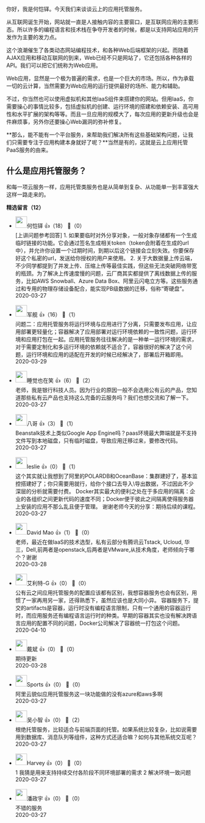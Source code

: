 你好，我是何恺铎。今天我们来谈谈云上的应用托管服务。

从互联网诞生开始，网站就一直是人接触内容的主要窗口，是互联网应用的主要形态。所以许多的编程语言和技术栈在争夺开发者的时候，都是以支持网站应用的开发作为主要的发力点。

这个浪潮催生了各类动态网站编程技术，和各种Web后端框架的兴起。而随着AJAX应用和移动互联网的到来，Web已经不只是网站了，它还包括各种各样的API。我们可以把它们统称为Web应用。

Web应用，显然是一个极为普遍的需求，也是一个巨大的市场。所以，作为承载一切的云计算，当然需要为Web应用的运行提供最好的场所、能力和辅助。

不过，你当然也可以使用虚拟机和其他IaaS组件来搭建你的网站。但用IaaS，你需要操心的事情比较多，包括虚拟机的创建、运行环境的搭建和依赖安装、高可用性和水平扩展的架构等等。而且一旦应用的规模大了，每次应用的更新升级也会是件麻烦事，另外你还要操心Web漏洞的弥补修复。

**那么，能不能有一个平台服务，来帮助我们解决所有这些基础架构问题，让我们只需要专注于应用构建本身就好了呢？**当然是有的，这就是云上应用托管PaaS服务的由来。

## 什么是应用托管服务？

和每一项云服务一样，应用托管类服务也是从简单到复杂、从功能单一到丰富强大这样一路走来的。
<div><strong>精选留言（12）</strong></div><ul>
<li><img src="https://static001.geekbang.org/account/avatar/00/0f/70/35/28758547.jpg" width="30px"><span>何恺铎</span> 👍（18） 💬（0）<div>[上讲问题参考回答] 
1. 如果要临时对外分享对象，一般对象存储都有一个生成临时链接的功能。它会通过签名生成相关token（token会附着在生成的url中），并允许你设置一个过期时间，到期以后这个链接会立刻失效。你要保存好这个私密的url，发送给你授权的用户来使用。
2. 关于大数据量上传云端，不少同学都提到了并发上传、压缩上传等最佳实践，但这些无法突破网络带宽的瓶颈。为了解决上传速度慢的问题，云厂商其实都提供了离线数据上传的服务，比如AWS Snowball、Azure Data Box、阿里云闪电立方等。这些服务通过和专用的物理存储设备配合，能实现PB级数据的迁移，俗称“寄硬盘”。</div>2020-03-27</li><br/><li><img src="https://static001.geekbang.org/account/avatar/00/12/a4/49/1c8598d1.jpg" width="30px"><span>军舰</span> 👍（16） 💬（1）<div>问题二：应用托管服务将运行环境与应用进行了分离，只需要发布应用，让应用部署更轻量化；容器解决了应用部署对运行环境依赖的一致性问题，运行环境和应用打包在一起。应用托管服务往往解决的是一种单一运行环境的需求，对于需要定制化和多运行环境的依赖就不适合了，容器很好的解决了这个问题，运行环境和应用的适配在开发的时候已经解决了，部署后开箱即用。</div>2020-03-29</li><br/><li><img src="https://static001.geekbang.org/account/avatar/00/1d/6d/ea/2c5fcdb1.jpg" width="30px"><span>睡觉也在笑</span> 👍（6） 💬（2）<div>老师，我是银行科技人员。因为行业的原因一般不会选用公有云的产品，您知道那些私有云产品也支持这么完备的云服务吗？我们也想交流和了解一下。</div>2020-03-27</li><br/><li><img src="https://static001.geekbang.org/account/avatar/00/0f/71/ed/45ab9f03.jpg" width="30px"><span>八哥</span> 👍（3） 💬（1）<div>Beanstalk技术上类似Google App Engine吗？paas环境最大弊端就是不支持文件写到本地磁盘，只有临时磁盘，导致应用迁移过来，要修改代码。</div>2020-03-27</li><br/><li><img src="https://static001.geekbang.org/account/avatar/00/14/34/df/64e3d533.jpg" width="30px"><span>leslie</span> 👍（0） 💬（1）<div>这个其实就让我想到了阿里的POLARDB和OceanBase：集群建好了，基本监控搭建好了；你只需要用就行，给你个接口去导入\导出数据，不过因此不少深层的分析就需要付费。
Docker其实最大的便利之处在于多应用的隔离：企业的各组织之间更新代码的速度不同；Docker便于彼此之间隔离使得服务器上安装的应用不那么乱且便于管理。
谢谢老师今天的分享：期待后续的课程。</div>2020-03-27</li><br/><li><img src="https://static001.geekbang.org/account/avatar/00/13/f2/70/8159901c.jpg" width="30px"><span>David Mao</span> 👍（1） 💬（0）<div>老师，最近在做IaaS的技术选型，私有云部分有腾讯云Tstack, Ucloud, 华三，Dell,前两者是openstack,后两者是VMware,从技术角度，老师倾向于哪个？谢谢</div>2020-03-28</li><br/><li><img src="https://static001.geekbang.org/account/avatar/00/12/3c/c4/4ee2968a.jpg" width="30px"><span>艾利特-G</span> 👍（0） 💬（0）<div>公有云之间应用托管服务的配置应该都有区别，我想容器服务也会有区别，用惯了一家再用另一家，还得熟悉下，虽然应该也是大同小异。
容器服务下，提交的artifacts是容器，运行时没有编程语言限制，只有一个通用的容器运行时，而应用服务还有编程语言运行时的种类。早期的容器其实也没有解决跨语言应用的配置不同的问题，Docker公司解决了容器统一打包这个问题。</div>2020-04-10</li><br/><li><img src="https://static001.geekbang.org/account/avatar/00/11/14/99/5b1ed92b.jpg" width="30px"><span>戴斌</span> 👍（0） 💬（0）<div>期待更新</div>2020-03-28</li><br/><li><img src="https://static001.geekbang.org/account/avatar/00/1a/d0/51/f1c9ae2d.jpg" width="30px"><span>Sports</span> 👍（0） 💬（0）<div>阿里云貌似应用托管服务这一块功能做的没有azure和aws多啊</div>2020-03-27</li><br/><li><img src="https://static001.geekbang.org/account/avatar/00/14/00/4e/be2b206b.jpg" width="30px"><span>吴小智</span> 👍（0） 💬（2）<div>根绝托管服务，比较适合与前端页面的托管。如果系统比较复杂，比如说需要用到数据库、消息队列等组件，这种方式还适合嘛？如何与其他系统交互呢？</div>2020-03-27</li><br/><li><img src="https://static001.geekbang.org/account/avatar/00/13/22/e0/6295a753.jpg" width="30px"><span>Harvey</span> 👍（0） 💬（0）<div>1 我猜是用来支持持续交付各阶段不同环境部署的需求
2 解决环境一致问题</div>2020-03-27</li><br/><li><img src="https://static001.geekbang.org/account/avatar/00/13/25/66/4835d92e.jpg" width="30px"><span>潘政宇</span> 👍（0） 💬（0）<div>不错的服务</div>2020-03-27</li><br/>
</ul>
